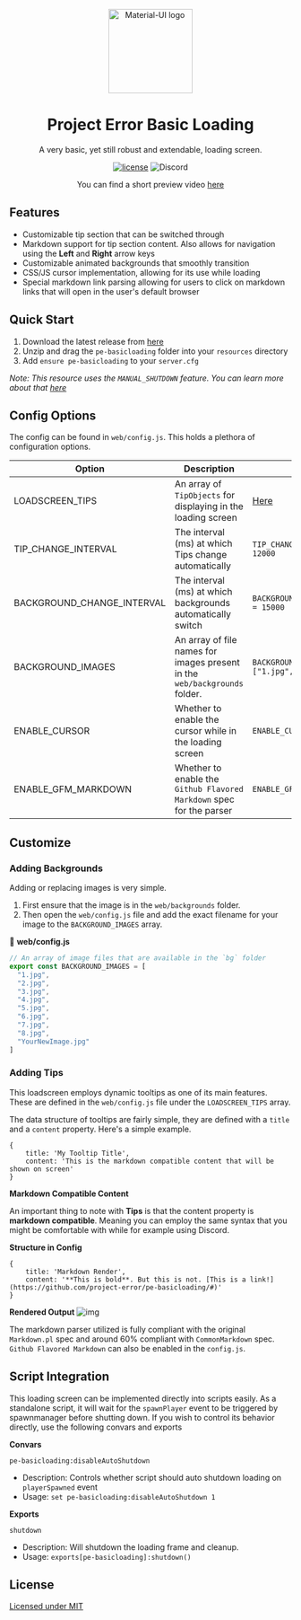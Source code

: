 <p align="center">
  <a href="https://projecterror.dev/" rel="noopener" target="_blank"><img width="150" src="https://i.tasoagc.dev/c1pD" alt="Material-UI logo"></a></p>
</p>
<h1 align="center">Project Error Basic Loading</h1>

<div align="center">
A very basic, yet still robust and extendable, loading screen.
</div>

<div align="center">

[![license](https://img.shields.io/badge/license-MIT-blue.svg)](https://github.com/project-error/pe-basicloading/master/LICENSE)
![Discord](https://img.shields.io/discord/791854454760013827?label=Our%20Discord)
</div>

<div align="center">

   You can find a short preview video [here](https://i.imgur.com/aivxpfx.gifv) 
</div>

## Features
* Customizable tip section that can be switched through 
* Markdown support for tip section content. Also allows for navigation using the **Left** and **Right** arrow keys
* Customizable animated backgrounds that smoothly transition
* CSS/JS cursor implementation, allowing for its use while loading
* Special markdown link parsing allowing for users to click on markdown links that will open in the user's default browser

## Quick Start
1. Download the latest release from [here](https://github.com/project-error/pe-basicloading/releases/)
2. Unzip and drag the `pe-basicloading` folder into your `resources` directory
3. Add `ensure pe-basicloading` to your `server.cfg`

*Note: This resource uses the `MANUAL_SHUTDOWN` feature. You can learn more about that [here]()*

## Config Options

The config can be found in `web/config.js`. This holds a plethora of configuration options.

| Option | Description | Example
| --- | --- | --- |
| LOADSCREEN_TIPS | An array of `TipObjects` for displaying in the loading screen | [Here](https://github.com/project-error/pe-basicloading/blob/db5837df618a9d9fd6a4cd2a218bb91e81a359b7/web/config.js#L7)|
| TIP_CHANGE_INTERVAL  | The interval (ms) at which Tips change automatically | `TIP_CHANGE_INTERVAL = 12000` |
| BACKGROUND_CHANGE_INTERVAL | The interval (ms) at which backgrounds automatically switch | `BACKGROUND_CHANGE_INTERVAL = 15000` |
| BACKGROUND_IMAGES | An array of file names for images present in the `web/backgrounds` folder. | `BACKGROUND_IMAGES = ["1.jpg","2.jpg"]`
| ENABLE_CURSOR | Whether to enable the cursor while in the loading screen | `ENABLE_CURSOR = false`
| ENABLE_GFM_MARKDOWN | Whether to enable the `Github Flavored Markdown` spec for the parser | `ENABLE_GFM_MARKDOWN = true`

## Customize

### Adding Backgrounds

Adding or replacing images is very simple.

1. First ensure that the image is in the `web/backgrounds` folder.
2. Then open the `web/config.js` file and add the exact filename for your image
   to the `BACKGROUND_IMAGES` array.

📁 **web/config.js**
```js
// An array of image files that are available in the `bg` folder
export const BACKGROUND_IMAGES = [
  "1.jpg", 
  "2.jpg", 
  "3.jpg", 
  "4.jpg", 
  "5.jpg", 
  "6.jpg", 
  "7.jpg", 
  "8.jpg",
  "YourNewImage.jpg"
]
```

### Adding Tips
This loadscreen employs dynamic tooltips as one of its main features. These are
defined in the `web/config.js` file under the `LOADSCREEN_TIPS` array.

The data structure of tooltips are fairly simple, they are defined with a `title`
and a `content` property. Here's a simple example.

```
{
    title: 'My Tooltip Title',
    content: 'This is the markdown compatible content that will be shown on screen'
}
```

**Markdown Compatible Content**

An important thing to note with **Tips** is that the content property is **markdown compatible**.
Meaning you can employ the same syntax that you might be comfortable with while for example using Discord.

**Structure in Config**
```
{
    title: 'Markdown Render',
    content: '**This is bold**. But this is not. [This is a link!](https://github.com/project-error/pe-basicloading/#)'
}
```
**Rendered Output**
![img](https://i.tasoagc.dev/SB6A)

The markdown parser utilized is fully compliant with the original `Markdown.pl` spec and around 60% compliant
with `CommonMarkdown` spec. `Github Flavored Markdown` can also be enabled in the `config.js`.

## Script Integration

This loading screen can be implemented directly into scripts easily. As a standalone script, it will wait 
for the `spawnPlayer` event to be triggered by spawnmanager before shutting down. If you wish to control its
behavior directly, use the following convars and exports

**Convars**

`pe-basicloading:disableAutoShutdown`
* Description: Controls whether script should auto shutdown loading on `playerSpawned` event
* Usage: `set pe-basicloading:disableAutoShutdown 1`

**Exports**

`shutdown`
* Description: Will shutdown the loading frame and cleanup.
* Usage: `exports[pe-basicloading]:shutdown()`

## License
[Licensed under MIT](https://opensource.org/licenses/MIT)
